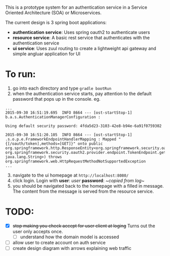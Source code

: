 This is a prototype system for an authentication service in a Service Oriented Architecture (SOA) or Microservices.  

The current design is 3 spring boot applications:
  - **authentication service**: Uses spring oauth2 to authenticate users
  - **resource service**: A basic rest service that authenticates with the authentication service
  - **ui service**: Uses zuul routing to create a lightweight api gateway and simple angluar application for UI

# To run:
1. go into each directory and type `gradle bootRun`
2. when the authentication service starts, pay attention to the default password that pops up in the console.
  eg.
```
...
2015-09-30 16:51:19.695  INFO 8664 --- [ost-startStop-1] b.a.s.AuthenticationManagerConfiguration :

Using default security password: 4fda5d23-3103-42e8-b94e-6a91f0759302

2015-09-30 16:51:20.105  INFO 8664 --- [ost-startStop-1] .s.o.p.e.FrameworkEndpointHandlerMapping : Mapped "{[/oauth/token],methods=[GET]}" onto public org.springframework.http.ResponseEntity<org.springframework.security.oauth2.common.OAuth2AccessToken> org.springframework.security.oauth2.provider.endpoint.TokenEndpoint.getAccessToken(java.security.Principal,java.util.Map<java.lang.String, java.lang.String>) throws org.springframework.web.HttpRequestMethodNotSupportedException
...
```

3. navigate to the ui homepage at `http://localhost:8080/`
4. click login.  Login with **user**: *user* **password**: *~copied from log~*
5. you should be navigated back to the homepage with a filled in message.  The content from the message is served from the resource service.

# TODO:
- [x] ~~stop making you check accept for user client at loging~~ Turns out the user only accepts once.
  - [ ] understand how the domain model is accessed 
- [ ] allow user to create account on auth service
- [ ] create design diagram with arrows explaining web traffic
